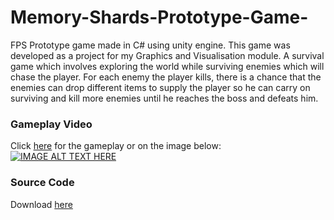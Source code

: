 # Memory-Shards-Prototype-Game-
FPS Prototype game made in C# using unity engine. This game was developed as a project for my Graphics and Visualisation module.
A survival game which involves exploring the world while surviving enemies which will chase the player. For each enemy the player kills, there is a chance that the enemies can drop different items to supply the player so he can carry on surviving and kill more enemies until he reaches the boss and defeats him. 

### Gameplay Video
Click [here](https://www.youtube.com/watch?v=8ssbSJigkZA&t) for the gameplay or on the image below:
[![IMAGE ALT TEXT HERE](https://i.imgur.com/EP12AfJ.jpg)](https://www.youtube.com/watch?v=8ssbSJigkZA&t)

### Source Code
Download [here](https://drive.google.com/open?id=1a1ZLNd9Xata_YLsktCPrtbPuI4-lLcn2)
